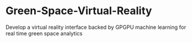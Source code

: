# Green-Space-Virtual-Reality
Develop a virtual reality interface backed by GPGPU machine learning for real time green space analytics
